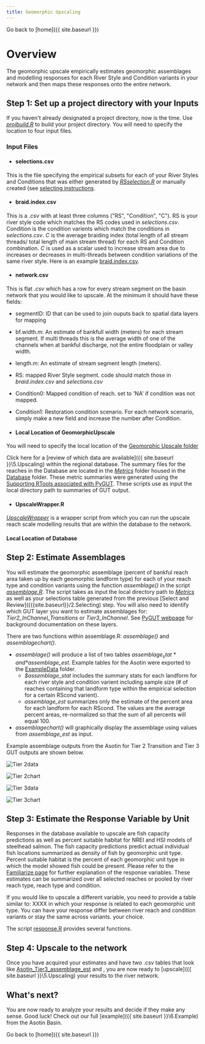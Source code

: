 ```yaml
---
title: Geomorphic Upscaling
---
```


Go back to [home]({{ site.baseurl }})

# Overview
The geomorphic upscale empirically estimates geomorphic assemblages and modelling responses for each River Style and Condition variants in your network and then maps these responses onto the entire network.

## Step 1: Set up a project directory with your Inputs
If you haven't already designated a project directory, now is the time. Use [*projbuild.R*](https://github.com/natalie-kramer/GeomorphicUpscale/tree/master/scripts/projbuild.R) to build your project directory. You will need to specify the location to four input files.

### Input Files ###
- #### selections.csv #### 
This is the file specifying the empirical subsets for each of your River Styles and Conditions that was either generated by [*RSselection.R*](https://github.com/natalie-kramer/GeomorphicUpscale/tree/master/scripts/RSselection.R) or manually created (see [selecting instructions](https://github.com/natalie-kramer/GeomorphicUpscale/tree/master/2.Selecting).

- #### braid.index.csv ####
This is a *.csv* with at least three columns ("RS", "Condition", "C").  RS is your river style code which matches the RS codes used in *selections.csv*. Condition is the condition varients which match the conditions in *selections.csv*. *C* is the average braiding index (total length of all stream threads/ total length of main stream thread) for each RS and Condition combination. *C* is used as a scalar used to increase stream area due to increases or decreases in multi-threads between condition variations of the same river style. Here is an example [braid.index.csv](https://github.com/natalie-kramer/GeomorphicUpscale/tree/master/AsotinExampleData/Inputs/braid.index.csv).

- #### network.csv ####
This is flat *.csv* which has a row for every stream segment on the basin network that you would like to upscale. At the minimum it should have these fields:
 - segmentID:  ID that can be used to join ouputs back to spatial data layers for mapping
 - bf.width.m: An estimate of bankfull width (meters) for each stream segment.  If multi threads this is the average width of one of the channels when at bankful discharge, not the entire floodplain or valley width.
 - length.m: An estimate of stream segment length (meters).
 - RS: mapped River Style segment.  code should match those in *braid.index.csv* and *selections.csv*
 - Condition0: Mapped condition of reach. set to 'NA' if condition was not mapped.
 - Condition1: Restoration condition scenario.  For each network scenario, simply make a new field and increase the number after Condition.

- #### Local Location of GeomorphicUpscale  ####
You will need to specify the local location of the [Geomorphic Upscale folder](https://github.com/natalie-kramer/GeomorphicUpscale)


Click here for a [review of which data are available]({{ site.baseurl }}\5.Upscaling) within the regional database. The summary files for the reaches in the Database are located in the [*Metrics*](https://github.com/natalie-kramer/GeomorphicUpscale/tree/master/Database/Metrics) folder housed in the [Database](https://github.com/natalie-kramer/GeomorphicUpscale/tree/master/Database) folder.  These metric summaries were generated using the [Supporting RTools associated with PyGUT](https://github.com/Riverscapes/pyGUT/tree/master/SupportingTools/RScripts/Development).
 These scripts use as input the local directory path to summaries of GUT output.  



- #### UpscaleWrapper.R ####
[*UpscaleWrapper*](https://github.com/natalie-kramer/GeomorphicUpscale/tree/master/scripts/UpscaleWrapper.R) is a wrapper script from which you can run the upscale reach scale modelling results that are within the database to the network.  
 
 #### Local Location of Database  ####
 
 
## Step 2: Estimate Assemblages

You will estimate the geomorphic assemblage (percent of bankful reach area taken up by each geomorphic landform type) for each of your reach type and condition variants using the function *assemblage()* in the script  [*assemblage.R*](https://github.com/natalie-kramer/GeomorphicUpscale/tree/master/scripts/assemblage.R).  The script takes as input the local directory path to [*Metrics*](https://github.com/natalie-kramer/GeomorphicUpscale/tree/master/Database/GUTMetrics) as well as your selections table generated from the previous  [Select and Review](({{site.baseurl}}/2.Selecting) step.  You will also need to identify which GUT layer you want to estimate assemblages for: *Tier2_InChannel_Transitions* or *Tier3_InChannel*.  See [PyGUT webpage](https://riverscapes.github.io/pyGUT/background.html) for background documentation on these layers.

There are two functions within assemblage.R: *assemblage()* and *assemblagechart()*. 

* *assemblage()* will produce a list of  two tables *$assemblage_stat* and *$assemblage_est*. Example tables for the Asotin were exported to the [ExampleData](https://github.com/natalie-kramer/GeomorphicUpscale/tree/master/ExampleData) folder.  
  * *$assemblage_stat*  includes the summary stats for each landform for each river style and condition varient including sample size (# of reaches containing that landform type within the empirical selection for a certain RScond varient).  
  * *assemblage_est* summarizes only the estimate of the percent area for each landform for each RScond.  The values are the average percent areas, re-normalized so that the sum of all percents will equal 100.  
* *assemblagechart()* will graphically display the assemblage using values from *assemblage_est* as input.

Example assemblage outputs from the Asotin for Tier 2 Transition and Tier 3 GUT outputs are shown below.

![Tier 2data](https://github.com/natalie-kramer/GeomorphicUpscale/tree/master/docs/assets/Tier2_assemblage.PNG)

![Tier 2chart](https://github.com/natalie-kramer/GeomorphicUpscale/tree/master/docs/assets/Tier3_InChannel_Transition_assemblage.tiff)

![Tier 3data](https://github.com/natalie-kramer/GeomorphicUpscale/tree/master/docs/assets/Tier3_assemblage.PNG)

![Tier 3chart](https://github.com/natalie-kramer/GeomorphicUpscale/tree/master/docs/assets/Tier3_InChannel_assemblage.tiff)

## Step 3: Estimate the Response Variable by Unit 
Responses in the database available to upscale are fish capacity predictions as well as percent suitable habitat for NREI and HSI models of steelhead salmon.  The fish capacity predictions predict actual individual fish locations summarized as density of fish by geomorphic unit type. Percent suitable habitat is the percent of each geomorphic unit type in which the model showed fish could be present. Please refer to  the [Familiarize page]({{site.baseurl}}/1.Familiarizing) for further explanation of the response variables. These estimates can be summarized over all selected reaches or pooled by river reach type, reach type and condition. 

If you would like to upscale a different variable, you need to provide a table similar to: XXXX  in which your response is related to each geomorphic unit type.  You can have your response differ between river reach and condition variants or stay the same across variants. your choice.

The script [response.R]() provides several functions.


## Step 4: Upscale to the network 
Once you have acquired your estimates and have two .csv tables that look like  [Asotin_Tier3_assemblage_est](https://github.com/natalie-kramer/GeomorphicUpscale/tree/master/ExampleData/Asotin_Tier3_assemblage_est.csv) and [](), you are now ready to [upscale]({{ site.baseurl }}\5.Upscaling) your results to the  river network. 


## What's next?
You are now ready to analyze your results and decide if they make any sense. Good luck!  Check out our full [example]({{ site.baseurl }}\6.Example) from the Asotin Basin.


Go back to [home]({{ site.baseurl }})




